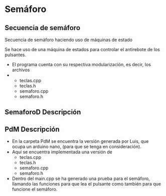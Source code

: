 # Semáforo 
## Secuencia de semáforo
Secuencia de semáforo haciendo uso de máquinas de estado

Se hace uso de una máquina de estados para controlar el antirebote de los pulsantes.
- El programa cuenta con su respectiva modularización, es decir, los archivos
- - teclas.cpp
  - teclas.h
  - semaforo.cpp
  - semaforo.h
## SemaforoD Descripción

## PdM Descripción
- En la carpeta PdM se encuentra la versión generada por Luis, que ocupa un arduino nano, (para que se tenga en consideración). 
- Aquí se encuentra implementada una versión de
  - teclas.cpp
  - teclas.h
  - semaforo.cpp
  - semaforo.h
- Dentro del main.cpp se ha generado una prueba para el semáforo, llamando las funciones para que lea el pulsante como también para que funcione el semáforo. 

